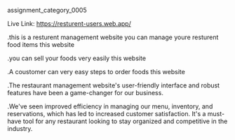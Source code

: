 
 assignment_category_0005

Live Link: https://resturent-users.web.app/

.this is a resturent management website you can manage youre resturent food items this website

.you can sell your foods very easily this website

.A coustomer can very easy steps to order foods this website


.The restaurant management website's user-friendly interface and robust features have been a game-changer for our business.   


.We've seen improved efficiency in managing our menu, inventory, and reservations, which has led to increased customer satisfaction. It's a must-have tool for any restaurant looking to stay organized and competitive in the industry.